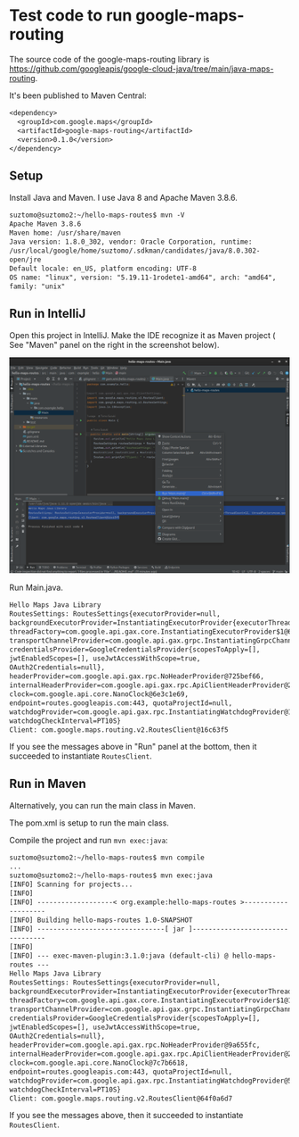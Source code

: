 # Test code to run google-maps-routing

The source code of the google-maps-routing library is
https://github.com/googleapis/google-cloud-java/tree/main/java-maps-routing.

It's been published to Maven Central:

```
<dependency>
  <groupId>com.google.maps</groupId>
  <artifactId>google-maps-routing</artifactId>
  <version>0.1.0</version>
</dependency>
```

## Setup

Install Java and Maven. I use Java 8 and Apache Maven 3.8.6.

```
suztomo@suztomo2:~/hello-maps-routes$ mvn -V
Apache Maven 3.8.6
Maven home: /usr/share/maven
Java version: 1.8.0_302, vendor: Oracle Corporation, runtime: /usr/local/google/home/suztomo/.sdkman/candidates/java/8.0.302-open/jre
Default locale: en_US, platform encoding: UTF-8
OS name: "linux", version: "5.19.11-1rodete1-amd64", arch: "amd64", family: "unix"
```

## Run in IntelliJ

Open this project in IntelliJ. Make the IDE recognize it as Maven project (
See "Maven" panel on the right in the screenshot below).

![how-to-run-in-intelliJ.png](how-to-run-in-intelliJ.png)

Run Main.java.

```
Hello Maps Java Library
RoutesSettings: RoutesSettings{executorProvider=null, backgroundExecutorProvider=InstantiatingExecutorProvider{executorThreadCount=12, threadFactory=com.google.api.gax.core.InstantiatingExecutorProvider$1@6ad5c04e}, transportChannelProvider=com.google.api.gax.grpc.InstantiatingGrpcChannelProvider@6833ce2c, credentialsProvider=GoogleCredentialsProvider{scopesToApply=[], jwtEnabledScopes=[], useJwtAccessWithScope=true, OAuth2Credentials=null}, headerProvider=com.google.api.gax.rpc.NoHeaderProvider@725bef66, internalHeaderProvider=com.google.api.gax.rpc.ApiClientHeaderProvider@2aaf7cc2, clock=com.google.api.core.NanoClock@6e3c1e69, endpoint=routes.googleapis.com:443, quotaProjectId=null, watchdogProvider=com.google.api.gax.rpc.InstantiatingWatchdogProvider@1888ff2c, watchdogCheckInterval=PT10S}
Client: com.google.maps.routing.v2.RoutesClient@16c63f5
```

If you see the messages above in "Run" panel at the bottom, then it succeeded
to instantiate `RoutesClient`.

## Run in Maven

Alternatively, you can run the main class in Maven.

The pom.xml is setup to run the main class. 

Compile the project and run `mvn exec:java`:

```
suztomo@suztomo2:~/hello-maps-routes$ mvn compile
...
suztomo@suztomo2:~/hello-maps-routes$ mvn exec:java
[INFO] Scanning for projects...
[INFO]
[INFO] -------------------< org.example:hello-maps-routes >--------------------
[INFO] Building hello-maps-routes 1.0-SNAPSHOT
[INFO] --------------------------------[ jar ]---------------------------------
[INFO]
[INFO] --- exec-maven-plugin:3.1.0:java (default-cli) @ hello-maps-routes ---
Hello Maps Java Library
RoutesSettings: RoutesSettings{executorProvider=null, backgroundExecutorProvider=InstantiatingExecutorProvider{executorThreadCount=12, threadFactory=com.google.api.gax.core.InstantiatingExecutorProvider$1@1d792cd7}, transportChannelProvider=com.google.api.gax.grpc.InstantiatingGrpcChannelProvider@73ebc376, credentialsProvider=GoogleCredentialsProvider{scopesToApply=[], jwtEnabledScopes=[], useJwtAccessWithScope=true, OAuth2Credentials=null}, headerProvider=com.google.api.gax.rpc.NoHeaderProvider@9a655fc, internalHeaderProvider=com.google.api.gax.rpc.ApiClientHeaderProvider@28b0f84d, clock=com.google.api.core.NanoClock@7c7b6618, endpoint=routes.googleapis.com:443, quotaProjectId=null, watchdogProvider=com.google.api.gax.rpc.InstantiatingWatchdogProvider@51a6ea92, watchdogCheckInterval=PT10S}
Client: com.google.maps.routing.v2.RoutesClient@64f0a6d7
```

If you see the messages above, then it succeeded to instantiate `RoutesClient`.